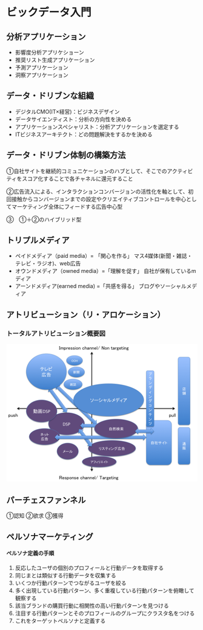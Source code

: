 # ビックデータ入門


## 分析アプリケーション

* 影響度分析アプリケショーン
* 推奨リスト生成アプリケーション
* 予測アプリケーション
* 洞察アプリケーション

## データ・ドリブンな組織

* デジタルCMO(IT×経営)：ビジネスデザイン
* データサイエンティスト：分析の方向性を決める
* アプリケーションスペシャリスト：分析アプリケーションを選定する
* ITビジネスアーキテクト：どの問題解決をするかを決める

## データ・ドリブン体制の構築方法

①自社サイトを継続的コミュニケーションのハブとして、そこでのアクティビティをスコア化することで各チャネルに還元すること

②広告流入による、インタラクションコンバージョンの活性化を軸として、初回接触からコンバージョンまでの設定やクリエイティブコントロールを中心としてマーケティング全体にフィードする広告中心型

③　①＋②のハイブリッド型



## トリプルメディア

* ペイドメディア（paid media）= 「関心を作る」
マス4媒体(新聞・雑誌・テレビ・ラジオ)、web広告
* オウンドメディア（owned media）=「理解を促す」
自社が保有しているmディア
* アーンドメディア(earned media) =「共感を得る」
ブログやソーシャルメディア

## アトリビューション（リ・アロケーション）



### トータルアトリビューション概要図

![ああああ](imgs/ad_tech_bigdata_intro01.png)

## パーチェスファンネル

①認知
②欲求
③獲得

## ペルソナマーケティング

#### ペルソナ定義の手順

 1. 反応したユーザの個別のプロフィールと行動データを取得する
 2. 同じまとは類似する行動データを収集する
 3. いくつか行動パターンでつながるユーザを絞る
 4. 多く出現している行動パターン、多く重複している行動パターンを俯瞰して観察する
 5. 該当ブランドの購買行動に相関性の高い行動パターンを見つける
 6. 注目する行動パターンとそのプロフィールのグループにクラスタ名をつける
 7. これをターゲットペルソナと定義する


